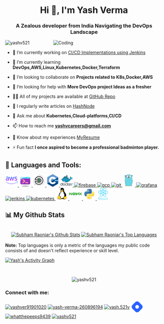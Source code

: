 <h1 align="center">Hi 👋, I'm Yash Verma</h1>
<h3 align="center">A Zealous developer from India Navigating the DevOps Landscape</h3>
<img align="right" alt="Coding" width="350" src="gitlab.gif">

<p align="left"> <img src="https://komarev.com/ghpvc/?username=yashv521&label=Profile%20views&color=0e75b6&style=flat" alt="yashv521" /> </p>

- 🔭 I’m currently working on [CI/CD Implementations using Jenkins](https://github.com/yashv521/Notes-app-django)

- 🌱 I’m currently learning **DevOps,AWS,Linux,Kubernetes,Docker,Terraform**

- 👯 I’m looking to collaborate on **Projects related to K8s,Docker,AWS**

- 🤝 I’m looking for help with **More DevOps project Ideas as a fresher**

- 👨‍💻 All of my projects are available at [GitHub Repo](https://github.com/yashv521)

- 📝 I regularly write articles on [HashNode](https://yashv521.hashnode.dev/)

- 💬 Ask me about **Kubernetes,Cloud-platforms,CI/CD**

- 📫 How to reach me **yashvcareers@gmail.com**

- 📄 Know about my experiences [MyResume](https://rb.gy/77jui)

- ⚡ Fun fact **I once aspired to become a professional badminton player.**

<h2 align="left">🚀 Languages and Tools:</h2>
<p align="left"> <a href="https://aws.amazon.com" target="_blank" rel="noreferrer"> <img src="aws.png" alt="aws" width="40" height="40"/> </a> <a href="https://www.gnu.org/software/bash/" target="_blank" rel="noreferrer"> <img src="bash.png" alt="bash" width="40" height="40"/> </a> <a href="https://circleci.com" target="_blank" rel="noreferrer"> <img src="circleci.png" alt="circleci" width="40" height="40"/> </a> <a href="https://www.w3schools.com/cpp/" target="_blank" rel="noreferrer"> <img src="https://raw.githubusercontent.com/devicons/devicon/master/icons/cplusplus/cplusplus-original.svg" alt="cplusplus" width="40" height="40"/> </a> <a href="https://www.docker.com/" target="_blank" rel="noreferrer"> <img src="https://raw.githubusercontent.com/devicons/devicon/master/icons/docker/docker-original-wordmark.svg" alt="docker" width="40" height="40"/> </a> <a href="https://firebase.google.com/" target="_blank" rel="noreferrer"> <img src="https://www.vectorlogo.zone/logos/firebase/firebase-icon.svg" alt="firebase" width="40" height="40"/> </a> <a href="https://cloud.google.com" target="_blank" rel="noreferrer"> <img src="https://www.vectorlogo.zone/logos/google_cloud/google_cloud-icon.svg" alt="gcp" width="40" height="40"/> </a> <a href="https://git-scm.com/" target="_blank" rel="noreferrer"> <img src="https://www.vectorlogo.zone/logos/git-scm/git-scm-icon.svg" alt="git" width="40" height="40"/> </a> <a href="https://golang.org" target="_blank" rel="noreferrer"> <img src="https://raw.githubusercontent.com/devicons/devicon/master/icons/go/go-original.svg" alt="go" width="40" height="40"/> </a> <a href="https://grafana.com" target="_blank" rel="noreferrer"> <img src="https://www.vectorlogo.zone/logos/grafana/grafana-icon.svg" alt="grafana" width="40" height="40"/> </a> <a href="https://www.jenkins.io" target="_blank" rel="noreferrer"> <img src="https://www.vectorlogo.zone/logos/jenkins/jenkins-icon.svg" alt="jenkins" width="40" height="40"/> </a> <a href="https://kubernetes.io" target="_blank" rel="noreferrer"> <img src="https://www.vectorlogo.zone/logos/kubernetes/kubernetes-icon.svg" alt="kubernetes" width="40" height="40"/> </a> <a href="https://www.linux.org/" target="_blank" rel="noreferrer"> <img src="https://raw.githubusercontent.com/devicons/devicon/master/icons/linux/linux-original.svg" alt="linux" width="40" height="40"/> </a> <a href="https://www.nginx.com" target="_blank" rel="noreferrer"> <img src="https://raw.githubusercontent.com/devicons/devicon/master/icons/nginx/nginx-original.svg" alt="nginx" width="40" height="40"/> </a> <a href="https://www.python.org" target="_blank" rel="noreferrer"> <img src="https://raw.githubusercontent.com/devicons/devicon/master/icons/python/python-original.svg" alt="python" width="40" height="40"/> </a> <a href="https://reactjs.org/" target="_blank" rel="noreferrer"> <img src="https://raw.githubusercontent.com/devicons/devicon/master/icons/react/react-original-wordmark.svg" alt="react" width="40" height="40"/> </a> </p>

## 📊 My Github Stats

  <br/>
  <div align="center">
    <a href="https://github.com/yashv521/github-readme-stats"><img alt="Subham Raoniar's Github Stats" src="https://github-readme-stats.vercel.app/api?username=yashv521&show_icons=true&count_private=true&theme=react&hide_border=true&bg_color=0D1117" /></a>
  <a href="https://github.com/SubhamRaoniar28/github-readme-stats"><img alt="Subham Raoniar's Top Languages" src="https://github-readme-stats.vercel.app/api/top-langs/?username=yashv521&langs_count=8&count_private=true&layout=compact&theme=react&hide_border=true&bg_color=0D1117" /></a>
  </div>
  <br/>
  <b>Note:</b> Top languages is only a metric of the languages my public code consists of and doesn't reflect experience or skill level.

<br/>

<a href="https://github.com/SubhamRaoniar28/github-readme-activity-graph"><img alt="Yash's Activity Graph" src="https://github-readme-activity-graph.vercel.app/graph?username=yashv521&bg_color=0D1117&color=5BCDEC&line=5BCDEC&point=FFFFFF&hide_border=true" /></a>

<br/>

<p>
  <div align="center">
  <img align="justify" src="https://github-readme-streak-stats.herokuapp.com/?user=yashv521&" alt="yashv521" />
  </div>
  </p>


<h3 align="left">Connect with me:</h3>
<p align="left">
<a href="https://twitter.com/yashver91901020" target="blank"><img align="center" src="https://raw.githubusercontent.com/rahuldkjain/github-profile-readme-generator/master/src/images/icons/Social/twitter.svg" alt="yashver91901020" height="30" width="40" /></a>
<a href="https://linkedin.com/in/yash-verma-260896194" target="blank"><img align="center" src="https://raw.githubusercontent.com/rahuldkjain/github-profile-readme-generator/master/src/images/icons/Social/linked-in-alt.svg" alt="yash-verma-260896194" height="30" width="40" /></a>
<a href="https://instagram.com/yash.521v" target="blank"><img align="center" src="https://raw.githubusercontent.com/rahuldkjain/github-profile-readme-generator/master/src/images/icons/Social/instagram.svg" alt="yash.521v" height="30" width="40" /></a>
<a href="https://hashnode.com/@yashv521" target="blank"><img align="center" src="hashnode.png" alt="@yashv521" height="40" width="40" /></a>
<a href="https://www.youtube.com/channel/UCBIpMvp0F8nl8gTRFFmBZJA" target="blank"><img align="center" src="https://raw.githubusercontent.com/rahuldkjain/github-profile-readme-generator/master/src/images/icons/Social/youtube.svg" alt="whatthepeeps9439" height="30" width="40" /></a>
<a href="https://www.leetcode.com/yashv521" target="blank"><img align="center" src="https://raw.githubusercontent.com/rahuldkjain/github-profile-readme-generator/master/src/images/icons/Social/leet-code.svg" alt="yashv521" height="30" width="40" /></a>
</p>
